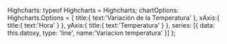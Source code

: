 Highcharts: typeof Highcharts = Highcharts;
  chartOptions: Highcharts.Options = {
    title:{
      text:'Variación de la Temperatura'
    },
    xAxis:{
      title:{
        text:'Hora'
      }
    },
    yAxis:{
      title:{
        text:'Temperatura'
      }
    },
    series: [{
      data: this.datoxy,
      type: 'line',
      name:'Variacion temperatura'
    }]
  };